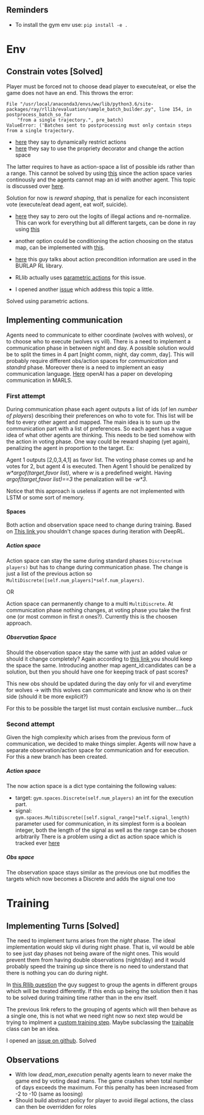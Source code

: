 
## Reminders
- To install the gym env use: `pip install -e .` 

# Env

## Constrain votes [Solved]
Player must be forced not to choose dead player to execute/eat, or else the game does not have an end. This throws the error:

```
File "/usr/local/anaconda3/envs/ww/lib/python3.6/site-packages/ray/rllib/evaluation/sample_batch_builder.py", line 154, in postprocess_batch_so_far
    "from a single trajectory.", pre_batch)
ValueError: ('Batches sent to postprocessing must only contain steps from a single trajectory.
```
- [here](https://github.com/openai/gym/issues/1264) they say to dynamically restrict actions
- [here](https://stackoverflow.com/questions/45001361/open-ai-enviroment-with-changing-action-space-after-each-step) they say to use the propriety decorator and change the action space

The latter requires to have as action-space a list of possible ids rather than a range.
This cannot be solved by using [this](https://stackoverflow.com/questions/57910677/openai-gym-action-space-how-to-limit-choices) since the action space varies continously and the agents cannot map an id with another agent.
This topic is discussed over [here](https://github.com/hill-a/stable-baselines/issues/108).

Solution for now is _reward shaping_, that is penalize for each inconsistent vote (execute/eat dead agent, eat wolf, suicide).

- [here](https://ai.stackexchange.com/questions/7755/how-to-implement-a-constrained-action-space-in-reinforcement-learning) they say 
to zero out the logits of illegal actions and re-normalize. This can work for everything but all different targets, can be done in ray using [this](https://ray.readthedocs.io/en/latest/rllib-models.html#custom-action-distributions)

- another option could be conditioning the action choosing on the status map, can be implemented with [this](https://ray.readthedocs.io/en/latest/rllib-models.html#custom-action-distributions).

- [here](https://www.quora.com/How-do-I-let-AI-know-that-only-some-actions-are-available-during-specific-states-in-reinforcement-learning) this guy talks about action precondition information are used in the BURLAP RL library.

- RLlib actually uses [parametric actions](https://ray.readthedocs.io/en/latest/rllib-models.html#variable-length-parametric-action-spaces) for this issue.

- I opened another [issue](https://github.com/ray-project/ray/issues/6783) which address this topic a little.

Solved using parametric actions.

## Implementing communication

Agents need to communicate to either coordinate (wolves with wolves), or to choose who to execute (wolves vs vill).
There is a need to implement a communication phase in between night and day. 
A possible solution would be  to split the times in 4 part [night comm, night, day comm, day]. 
This will probably require different obs/action spaces for _communication_ and _standrd_ phase.
Moreover there is a need to implement an easy communication language. [Here](https://openai.com/blog/learning-to-communicate/) openAI has a paper on developing communication in MARLS.

### First attempt

During communication phase each agent outputs a list of ids (of len _number of players_) describing their preferences on who to vote for.
This list will be fed to every other agent and mapped. The main idea is to sum up the communication part with a list of preferences. 
So each agent has a vague idea of what other agents are thinking. This needs to be tied somehow with the action in voting phase.
One way could be reward shaping (yet again), penalizing the agent in proportion to the target. Ex:

Agent 1 outputs [2,0,3,4,1] as favor list. The voting phase comes up and he votes for 2, but agent 4 is executed.
Then Agent 1 should be penalized by _w*argof(target,favor list)_, where _w_ is a predefined weight. Having _argof(target,favor list)==3_ the penalization will be _-w*3_.


Notice that this approach is useless if agents are not implemented with LSTM or some sort of memory.

#### Spaces

Both action and observation space need to change during training.
Based on [This link ](https://ai.stackexchange.com/questions/9491/inconsistent-action-space-in-reinforcement-learning) you shouldn't 
change spaces during iteration with DeepRL.


##### Action space

Action space can stay the same during standard phases `Discrete(num players)` but has to change during communication phase.
The change is just a list of the previous action so  `MultiDiscrete([self.num_players]*self.num_players)`.

OR 

Action space can permanently change to a multi `MultiDiscrete`. At communication phase nothing changes, at voting phase you take the first one (or most common in first _n_ ones?). Currently this is the choosen approach.

##### Observation Space

Should the observation space stay the same with just an added value or should it change completely?
Again according to [this link ](https://ai.stackexchange.com/questions/9491/inconsistent-action-space-in-reinforcement-learning) you should keep the space the same.
Introducing another map agent_id:candidates can be a solution, but then you should have one for keeping track of past scores?

This new obs should be updated during the day only for vil and everytime for wolves -> with this wolves can communicate and know who is on their side (should it be more explicit?)

For this to be possible the target list must contain exclusive number....fuck

### Second attempt
Given the high complexity which arises from the previous form of communication, we decided to make things simpler. 
Agents will now have a separate observation/action space for communication and for execution. For this a new branch has been created.

##### Action space
The now action space is a dict type containing the following values:
- target: `gym.spaces.Discrete(self.num_players)` an int for the execution part.
- signal: `gym.spaces.MultiDiscrete([self.signal_range]*self.signal_length)` parameter used for communication, 
in its simplest form is a boolean integer, both the length of the signal as well as the range can be chosen arbitrarily 
There is a problem using a dict as action space which is tracked ever [here](https://github.com/hill-a/stable-baselines/issues/133)
##### Obs space
The observation space stays similar as the previous one but modifies the targets which now becomes a Discrete and adds the signal one too

# Training

## Implementing Turns [Solved]
The need to implement turns arises from the _night_ phase. The ideal implementation would skip vil during night phase.
That is, vil would be able to see just day phases not being aware of the night ones. This would prevent them from having double observations (night/day) and 
it would probably speed the training up since there is no need to understand that there is nothing you can do during night.

In [this Rllib question](https://github.com/ray-project/ray/issues/3547) the guy suggest to group the agents in different groups which will be treated differently.
If this ends up being the solution then it has to be solved during training time rather than in the env itself.

The previous link refers to the grouping of agents which will then behave as a single one, this is not what we need right now so next step would be trying to implment a [custom training step](https://ray.readthedocs.io/en/latest/rllib-training.html#custom-training-workflows). Maybe subclassing the [trainable](https://ray.readthedocs.io/en/latest/tune-usage.html#trainable-api) class can be an idea.

I opened an [issue on github](https://github.com/ray-project/ray/issues/6757). Solved

## Observations

- With low _dead_man_execution_ penalty agents learn to never make the game end by voting dead mans. The game crashes when total number of days exceeds the maximum. For this penalty has been increased from -2 to -10 (same as loosing)
- Should build abstract policy for player to avoid illegal actions, the class can then be overridden for roles